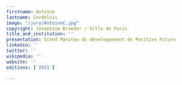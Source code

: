 ```yaml
---
firstname: Antoine
lastname: Cordelois
image: "/jury/AntoineC.jpg"
copyright: Joséphine Brueder / Ville de Paris
title_and_institution: ''
presentation: Grand Manitou du développement de Positive Future
linkedin: ''
twitter: ''
wikipedia: ''
website: ''
editions: ['2021']

---
```


